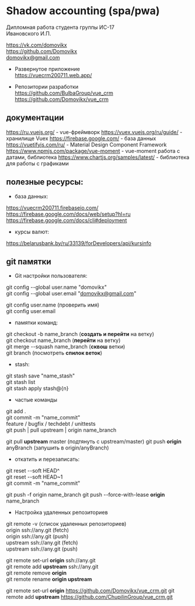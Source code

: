 # Shadow accounting (spa/pwa)

Дипломная работа студента группы ИС-17  
Ивановского И.П.

https://vk.com/domovikx  
https://github.com/Domovikx  
domovikx@gmail.com

- Развернутое приложение  
  https://vuecrm200711.web.app/

- Репозитории разработки  
  https://github.com/BulbaGroup/vue_crm  
  https://github.com/Domovikx/vue_crm

## документации

https://ru.vuejs.org/ - vue-фреймворк
https://vuex.vuejs.org/ru/guide/ - хранилище Vuex
https://firebase.google.com/ - база данных
https://vuetifyjs.com/ru/ - Material Design Component Framework
https://www.npmjs.com/package/vue-moment - vue-moment работа с датами, библиотека
https://www.chartjs.org/samples/latest/ - библиотека для работы с графиками

## полезные ресурсы:

- база данных:

https://vuecrm200711.firebaseio.com/
https://firebase.google.com/docs/web/setup?hl=ru  
https://firebase.google.com/docs/cli#deployment

- курсы валют:

https://belarusbank.by/ru/33139/forDevelopers/api/kursinfo

## git памятки

- Git настройки пользователя:

git config --global user.name "domovikx"  
git config --global user.email "domovikx@gmail.com"

git config user.name (проверить имя)  
git config user.email

- памятки команд:

git checkout -b name_branch (**создать и перейти** на ветку)  
git checkout name_branch (**перейти** на ветку)  
git merge --squash name_branch (**сквош** ветки)  
git branch (посмотреть **спилок веток**)

- stash:

git stash save "name_stash"  
git stash list  
git stash apply stash@{n}

- частые команды

git add .  
git commit -m "name_commit"  
feature / bugfix / techdebt / unittests  
git push | pull upstream | origin name_branch

git pull **upstream** master (подтянуть с upstream/master)
git push **origin** anyBranch (запушить в origin/anyBranch)

- откатить и перезаписать:

git reset --soft HEAD^  
git reset --soft HEAD~1  
git commit -m "name_commit"

git push -f origin name_branch
git push --force-with-lease **origin** name_branch

- Настройка удаленных репозиториев

git remote -v (список удаленных репозиториев)  
origin ssh://any.git (fetch)  
origin ssh://any.git (push)  
upstream ssh://any.git (fetch)  
upstream ssh://any.git (push)

git remote set-url **origin** ssh://any.git  
git remote add **upstream** ssh://any.git  
git remote remove **origin**  
git remote rename **origin upstream**

git remote set-url **origin** https://github.com/Domovikx/vue_crm.git
git remote add **upstream** https://github.com/ChupilinGroup/vue_crm.git
